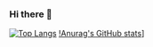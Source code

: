 ### Hi there 👋
[![Top Langs](https://github-readme-stats.vercel.app/api/top-langs/?username=maiko3726&theme=gruvbox_light&layout=compact)](https://github.com/anuraghazra/github-readme-stats)
[!Anurag's GitHub stats](https://github-readme-stats.vercel.app/apiusername=maiko3726&show_icons=true&theme=gruvbox_light)]




<!--
**maiko3726/maiko3726** is a ✨ _special_ ✨ repository because its `README.md` (this file) appears on your GitHub profile.

Here are some ideas to get you started:

- 🔭 I’m currently working on ...
- 🌱 I’m currently learning ...
- 👯 I’m looking to collaborate on ...
- 🤔 I’m looking for help with ...
- 💬 Ask me about ...
- 📫 How to reach me: ...
- 😄 Pronouns: ...
- ⚡ Fun fact: ...
-->
